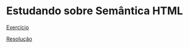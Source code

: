 # Estudando sobre Semântica HTML

[Exercício](https://github.com/LuanaGarcia/HTML_Semantica/blob/master/exercicios.md)


[Resolução](https://github.com/LuanaGarcia/HTML_Semantica/blob/master/index.html)

